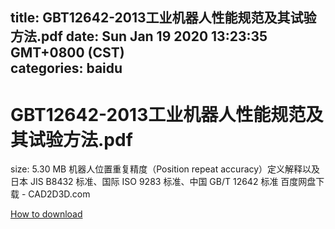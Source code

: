 
title: GBT12642-2013工业机器人性能规范及其试验方法.pdf
date: Sun Jan 19 2020 13:23:35 GMT+0800 (CST)    
categories: baidu
---

# GBT12642-2013工业机器人性能规范及其试验方法.pdf
size: 5.30 MB
 机器人位置重复精度（Position repeat accuracy）定义解释以及日本 JIS B8432 标准、国际 ISO 9283 标准、中国 GB/T 12642 标准 百度网盘下载 - CAD2D3D.com
 

[How to download](https://bpcam.bemobtrk.com/go/2ceec3aa-1ca2-46d6-b9ff-aaa5c184517c?jno=994)